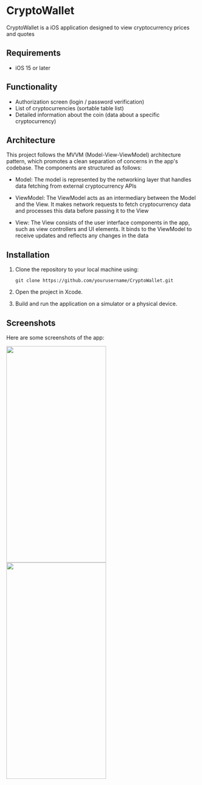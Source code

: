 # CryptoWallet

CryptoWallet is a iOS application designed to view cryptocurrency prices and quotes

## Requirements

- iOS 15 or later

## Functionality

- Authorization screen (login / password verification)
- List of cryptocurrencies (sortable table list)
- Detailed information about the coin (data about a specific cryptocurrency)

## Architecture

This project follows the MVVM (Model-View-ViewModel) architecture pattern, which promotes a clean separation of concerns in the app's codebase. The components are structured as follows:

- Model: The model is represented by the networking layer that handles data fetching from external cryptocurrency APIs

- ViewModel: The ViewModel acts as an intermediary between the Model and the View. It makes network requests to fetch cryptocurrency data and processes this data before passing it to the View

- View: The View consists of the user interface components in the app, such as view controllers and UI elements. It binds to the ViewModel to receive updates and reflects any changes in the data

## Installation

1. Clone the repository to your local machine using:
   
   `git clone https://github.com/yourusername/CryptoWallet.git`
   
2. Open the project in Xcode.

3. Build and run the application on a simulator or a physical device.

## Screenshots

Here are some screenshots of the app:

<img src="https://github.com/user-attachments/assets/f5f1f65a-de02-4c32-99a6-e8eff96e0293" width="262" height="568">
<img src="https://github.com/user-attachments/assets/e9832dbf-f2b9-464c-86bd-c954bf7077e7" width="262" height="568">
